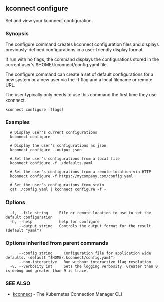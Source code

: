 ## kconnect configure

Set and view your kconnect configuration.

### Synopsis

The configure command creates kconnect configuration files and displays 
previously-defined configurations in a user-friendly display format.

If run with no flags, the command displays the configurations stored in the 
current user's $HOME/.kconnect/config.yaml file.

The configure command can create a set of default configurations for a new 
system or a new user via the -f flag and a local filename or remote URL.

The user typically only needs to use this command the first time they use 
kconnect.


```
kconnect configure [flags]
```

### Examples

```
  # Display user's current configurations
  kconnect configure

  # Display the user's configurations as json
  kconnect configure --output json

  # Set the user's configurations from a local file
  kconnect configure -f ./defaults.yaml

  # Set the user's configurations from a remote location via HTTP
  kconnect configure -f https://mycompany.com/config.yaml

  # Set the user's configurations from stdin
  cat ./config.yaml | kconnect configure -f -

```

### Options

```
  -f, --file string     File or remote location to use to set the default configuration
  -h, --help            help for configure
      --output string   Controls the output format for the result. (default "yaml")
```

### Options inherited from parent commands

```
      --config string     Configuration file for application wide defaults. (default "$HOME/.kconnect/config.yaml")
      --non-interactive   Run without interactive flag resolution
  -v, --verbosity int     Sets the logging verbosity. Greater than 0 is debug and greater than 9 is trace.
```

### SEE ALSO

* [kconnect](index.md)	 - The Kubernetes Connection Manager CLI

